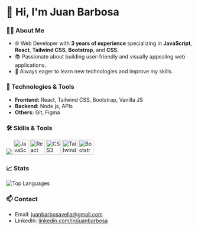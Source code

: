 # 👋 Hi, I'm Juan Barbosa

### 🧑‍💻 About Me
- 🌐 Web Developer with **3 years of experience** specializing in **JavaScript**, **React**, **Tailwind CSS**, **Bootstrap**, and **CSS**.
- 📚 Passionate about building user-friendly and visually appealing web applications.
- 🚀 Always eager to learn new technologies and improve my skills.

### 🔧 Technologies & Tools
- **Frontend:** React, Tailwind CSS, Bootstrap, Vanilla JS
- **Backend:** Node.js, APIs
- **Others:** Git, Figma
### 🛠 Skills & Tools

<img src="https://cdn.jsdelivr.net/gh/devicons/devicon@latest/icons/react/react-original.svg" />
          
<img src="https://cdn.jsdelivr.net/gh/devicons/devicon/icons/javascript/javascript-original.svg" width="40" height="40" alt="JavaScript" />
<img src="https://cdn.jsdelivr.net/gh/devicons/devicon/icons/react/react-original.svg" width="40" height="40" alt="React" />
<img src="https://cdn.jsdelivr.net/gh/devicons/devicon/icons/css3/css3-original.svg" width="40" height="40" alt="CSS3" />
<img src="https://cdn.jsdelivr.net/gh/devicons/devicon/icons/tailwindcss/tailwindcss-plain.svg" width="40" height="40" alt="TailwindCSS" />
<img src="https://cdn.jsdelivr.net/gh/devicons/devicon/icons/bootstrap/bootstrap-plain.svg" width="40" height="40" alt="Bootstrap" />



### 📈 Stats
![Top Languages](https://github-readme-stats.vercel.app/api/top-langs/?username=juanbarbosa&layout=compact&theme=radical)

### 📫 Contact
- Email: [juanbarbosavella@gmail.com](mailto:juanbarbosavella@gmail.com)
- LinkedIn: [linkedin.com/in/juanbarbosa](https://linkedin.com/in/juanbarbosa)
